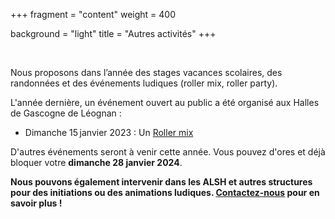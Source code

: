+++
fragment = "content"
weight = 400

background = "light"
title = "Autres activités"
+++

 
 
Nous proposons dans l’année des stages vacances scolaires, des randonnées et des événements ludiques (roller mix, roller party).

L'année dernière, un événement ouvert au public a été organisé aux Halles de Gascogne de Léognan :

   * Dimanche 15 janvier 2023 : Un [Roller mix](https://ffroller.fr/ecole-de-roller/roller-mix/)
   
D'autres événements seront à venir cette année. Vous pouvez d'ores et déjà bloquer votre __dimanche 28 janvier 2024__.

__Nous pouvons également intervenir dans les ALSH et autres structures pour des initiations ou des animations ludiques. [Contactez-nous](/contact) pour en savoir plus !__
